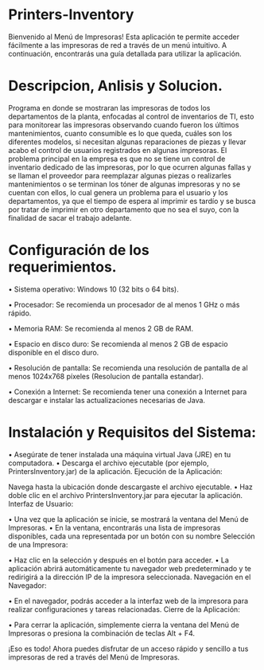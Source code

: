 # Printers-Inventory
Bienvenido al Menú de Impresoras! Esta aplicación te permite acceder fácilmente a las impresoras de red a través de un menú intuitivo. A continuación, encontrarás una guía detallada para utilizar la aplicación.

# Descripcion, Anlisis y Solucion.
Programa en donde se mostraran las impresoras de todos los departamentos de la planta, enfocadas al control de inventarios de TI, esto para monitorear las impresoras observando cuando fueron los últimos mantenimientos, cuanto consumible es lo que queda, cuáles son los diferentes modelos, si necesitan algunas reparaciones de piezas y llevar acabo el control de usuarios registrados en algunas impresoras. El problema principal en la empresa es que no se tiene un control de inventario dedicado de las impresoras, por lo que ocurren algunas fallas y se llaman el proveedor para reemplazar algunas piezas o realizarles mantenimientos o se terminan los tóner de
algunas impresoras y no se cuentan con ellos, lo cual genera un problema para el usuario y los departamentos, ya que el tiempo de espera al imprimir es tardío y se busca por tratar de imprimir en otro departamento que no sea el suyo, con la finalidad de sacar el
trabajo adelante.

# Configuración de los requerimientos.
•	Sistema operativo: Windows 10 (32 bits o 64 bits).

•	Procesador: Se recomienda un procesador de al menos 1 GHz o más rápido.

•	Memoria RAM: Se recomienda al menos 2 GB de RAM.

•	Espacio en disco duro: Se recomienda al menos 2 GB de espacio disponible en el disco duro.

•	Resolución de pantalla: Se recomienda una resolución de pantalla de al menos 1024x768 píxeles (Resolucion de pantalla estandar).

•	Conexión a Internet: Se recomienda tener una conexión a Internet para descargar e instalar las actualizaciones necesarias de Java.


# Instalación y Requisitos del Sistema:
•	Asegúrate de tener instalada una máquina virtual Java (JRE) en tu computadora.
•	Descarga el archivo ejecutable (por ejemplo, PrintersInventory.jar) de la aplicación.
Ejecución de la Aplicación:

Navega hasta la ubicación donde descargaste el archivo ejecutable.
•	Haz doble clic en el archivo PrintersInventory.jar para ejecutar la aplicación.
Interfaz de Usuario:

•	Una vez que la aplicación se inicie, se mostrará la ventana del Menú de Impresoras.
•	En la ventana, encontrarás una lista de impresoras disponibles, cada 	una representada por un botón con su nombre
Selección de una Impresora:

•	Haz clic en la selección y después en el botón para acceder.
•	La aplicación abrirá automáticamente tu navegador web 	predeterminado y te redirigirá a la dirección IP de la impresora 	seleccionada.
Navegación en el Navegador:

•	En el navegador, podrás acceder a la interfaz web de la impresora para 	realizar configuraciones y tareas relacionadas.
Cierre de la Aplicación:

•	Para cerrar la aplicación, simplemente cierra la ventana del Menú de 	Impresoras o presiona la combinación de teclas Alt + F4.

¡Eso es todo! Ahora puedes disfrutar de un acceso rápido y sencillo a tus impresoras de red a través del Menú de Impresoras.
